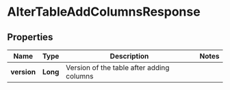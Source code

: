 

# AlterTableAddColumnsResponse


## Properties

| Name | Type | Description | Notes |
|------------ | ------------- | ------------- | -------------|
|**version** | **Long** | Version of the table after adding columns |  |



